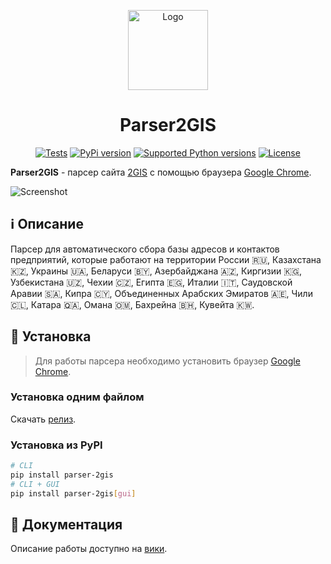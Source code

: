 <p align="center">
  <a href="#%E2%84%B9%EF%B8%8F-%D0%BE%D0%BF%D0%B8%D1%81%D0%B0%D0%BD%D0%B8%D0%B5">
    <img alt="Logo" width="128" src="https://user-images.githubusercontent.com/20641837/174094285-6e32eb04-7feb-4a60-bddf-5a0fde5dba4d.png"/>
  </a>
</p>
<h1 align="center">Parser2GIS</h1>

<p align="center">
  <a href="https://github.com/interlark/parser-2gis/actions/workflows/tests.yml"><img src="https://github.com/interlark/parser-2gis/actions/workflows/tests.yml/badge.svg" alt="Tests"/></a>
  <a href="https://pypi.org/project/parser-2gis"><img src="https://badgen.net/pypi/v/parser-2gis" alt="PyPi version"/></a>
  <a href="https://pypi.org/project/parser-2gis"><img src="https://badgen.net/pypi/python/parser-2gis" alt="Supported Python versions"/></a>
  <a href="https://github.com/interlark/parser-2gis/blob/main/LICENSE"><img src="https://badgen.net/pypi/license/parser-2gis" alt="License"/></a>
</p>

**Parser2GIS** - парсер сайта [2GIS](https://2gis.ru/) с помощью браузера [Google Chrome](https://google.com/chrome).

<img alt="Screenshot" src="https://user-images.githubusercontent.com/20641837/174098241-7c0874aa-e70d-4978-86dc-7fd90af44603.png"/>

## ℹ️ Описание
Парсер для автоматического сбора базы адресов и контактов предприятий, которые работают на территории
России 🇷🇺, Казахстана 🇰🇿, Украины 🇺🇦, Беларуси 🇧🇾,
Азербайджана 🇦🇿, Киргизии 🇰🇬, Узбекистана 🇺🇿, Чехии 🇨🇿, Египта 🇪🇬, Италии 🇮🇹, Саудовской Аравии 🇸🇦, Кипра 🇨🇾, Объединенных Арабских Эмиратов 🇦🇪, Чили 🇨🇱, Катара 🇶🇦, Омана 🇴🇲, Бахрейна 🇧🇭, Кувейта 🇰🇼.

## 🚀 Установка
> Для работы парсера необходимо установить браузер [Google Chrome](https://google.com/chrome).

### Установка одним файлом

  Скачать [релиз](https://github.com/interlark/parser-2gis/releases/latest).

### Установка из PyPI
  ```bash
  # CLI
  pip install parser-2gis
  # CLI + GUI
  pip install parser-2gis[gui]
  ```

## 📖 Документация
Описание работы доступно на [вики](https://github.com/interlark/parser-2gis/wiki).
